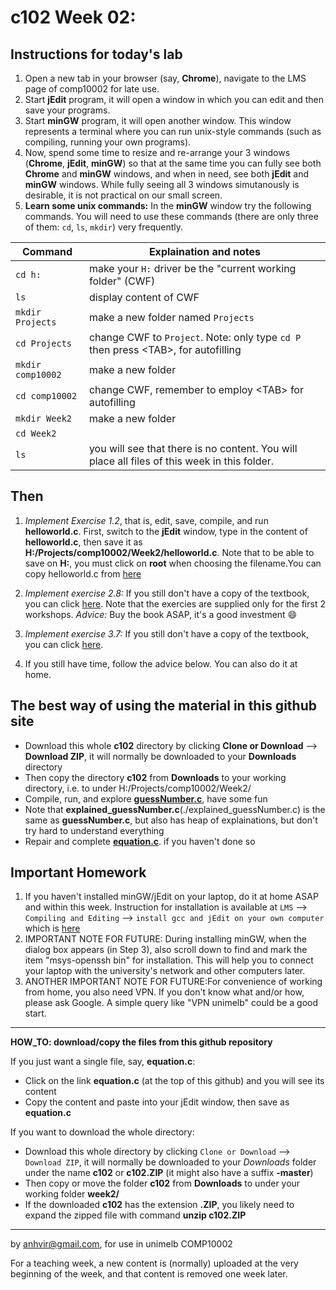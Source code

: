  c102 Week 02:
=======

Instructions for today's lab
----------------------------
1. Open a new tab in your browser (say, **Chrome**), navigate to the LMS page of comp10002 for late use.
1. Start **jEdit** program, it will open a window in which you can edit and then save your programs. 
1. Start **minGW** program, it will open another window. This window represents a terminal where you can run unix-style commands (such as compiling, running your own programs).  
1. Now, spend some time to resize and re-arrange your 3 windows (**Chrome**, **jEdit**, **minGW**) so that at the same time you can fully see both **Chrome** and **minGW** windows, and when in need, see both **jEdit** and **minGW** windows. While fully seeing all 3 windows simutanously is desirable, it is not practical on our small screen. 
1. **Learn some unix commands:** In the **minGW** window try the following commands. You will need to use these commands (there are only three of them: `cd`, `ls`, `mkdir`) very frequently. 


Command          | Explaination and notes
---------------- | ------------
`cd h:` | make your `H:` driver be the "current working folder" (CWF)
`ls`    | display content of CWF
`mkdir Projects` | make a new folder named `Projects`
`cd Projects` | change CWF to `Project`. Note: only type `cd P` then press \<TAB\>, for autofilling
`mkdir comp10002` | make a new folder
`cd comp10002` | change CWF, remember to employ \<TAB\> for autofilling
`mkdir Week2`  | make a new folder 
`cd Week2`     |
`ls`           | you will see that there is no content. You will place all files of this week in this folder.

Then
----
1. *Implement Exercise 1.2*, that is, edit, save, compile, and run **helloworld.c**. First, switch to the **jEdit** window, type in the content of **helloworld.c**, then save it as **H:/Projects/comp10002/Week2/helloworld.c**. Note that to be able to save on **H:**, you must click on **root** when choosing the filename.You can copy helloworld.c from [here](https://people.eng.unimelb.edu.au/ammoffat/ppsaa/c/helloworld.c) 
1. *Implement exercise 2.8:* If you still don't have a copy of the textbook, you can click [here](https://people.eng.unimelb.edu.au/ammoffat/teaching/10002/e/e02-08.tiff). Note that the exercies are supplied only for the first 
2 workshops.
*Advice:* Buy the book ASAP, it's a good investment :smile: 

1. *Implement exercise 3.7:* If you still don't have a copy of the textbook, you can click [here](https://people.eng.unimelb.edu.au/ammoffat/teaching/10002/e/e03-07.tiff).

1. If you still have time, follow the advice below. You can also do it at home.


The best way of using the material in this github site
--------------------------------------------------
  * Download this whole **c102** directory by clicking **Clone or Download** --> **Download ZIP**, it will normally be downloaded to your **Downloads** directory
  * Then copy the directory **c102** from **Downloads** to your working directory, i.e. to under H:/Projects/comp10002/Week2/
  * Compile, run, and explore [**guessNumber.c**](./guessNumber.c), have some fun
  * Note that **explained_guessNumber.c**(./explained_guessNumber.c) is the same as **guessNumber.c**, but also has heap of explainations, but don't try hard to understand everything 
  * Repair and complete [**equation.c**](./equation.c). if you haven't done so 

Important Homework
-----------------
1. If you haven't installed minGW/jEdit on your laptop, do it at home ASAP and within this week. Instruction for installation is available at `LMS` --> `Compiling and Editing` --> `install gcc and jEdit on your own computer` which is [here](https://app.lms.unimelb.edu.au/webapps/blackboard/content/listContentEditable.jsp?content_id=_7226561_1&course_id=_391850_1&mode=reset) 
1. IMPORTANT NOTE FOR FUTURE: During installing minGW, when the dialog box appears (in Step 3), also scroll down to find and mark the item "msys-openssh bin" for installation. This will help you to connect your laptop with the university's network and other computers later.
1. ANOTHER IMPORTANT NOTE FOR FUTURE:For convenience of working from home, you also need VPN. If you don't know what and/or how, please ask Google. A simple query like "VPN unimelb" could be a good start.



---------------------------------------------------------
**HOW_TO: download/copy the files from this github repository**

If you just want a single file, say, **equation.c**:
  * Click on the link **equation.c** (at the top of this github) and you will see its content 
  * Copy the content and paste into your jEdit window, then save as **equation.c** 

If you want to download the whole directory:
  * Download this whole directory by clicking `Clone or Download` --> `Download ZIP`, it will normally be downloaded to your *Downloads* folder under the name **c102** or **c102.ZIP** (it might also have a suffix **-master**)
  * Then copy or move the folder **c102** from **Downloads** to under your working folder **week2/**
  * If the downloaded **c102** has the extension **.ZIP**, you likely need to expand the zipped file with command **unzip c102.ZIP**



-------------------------------------------------------------
by anhvir@gmail.com, for use in unimelb COMP10002

For a teaching week, a new content is (normally) uploaded at the very beginning of the week, and that content is removed one week later.
